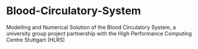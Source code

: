 # Blood-Circulatory-System
Modelling and Numerical Solution of the Blood Circulatory System, a university group project partnership with the High Performance Computing Centre Stuttgart (HLRS)
